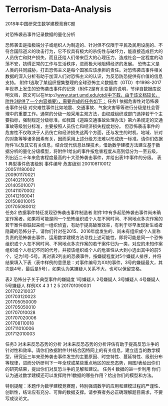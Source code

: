 # Terrorism-Data-Analysis

2018年中国研究生数学建模竞赛C题

对恐怖袭击事件记录数据的量化分析

恐怖袭击是指极端分子或组织人为制造的、针对但不仅限于平民及民用设施的、不符合国际道义的攻击行为，它不仅具有极大的杀伤性与破坏力，能直接造成巨大的人员伤亡和财产损失，而且还给人们带来巨大的心理压力，造成社会一定程度的动荡不安，妨碍正常的工作与生活秩序，进而极大地阻碍经济的发展。
恐怖主义是人类的共同威胁，打击恐怖主义是每个国家应该承担的责任。对恐怖袭击事件相关数据的深入分析有助于加深人们对恐怖主义的认识，为反恐防恐提供有价值的信息支持。
附件1选取了某组织搜集整理的全球恐怖主义数据库（GTD）中1998-2017年世界上发生的恐怖袭击事件的记录（附件2是有关变量的说明，节译自数据库说明文档，原文可以在http://www.start.umd.edu/gtd/中下载，由于该文档较长，附件3提供了一个内容摘要），需要完成的任务如下：
任务1 依据危害性对恐怖袭击事件分级
对灾难性事件比如地震、交通事故、气象灾害等等进行分级是社会管理中的重要工作。通常的分级一般采用主观方法，由权威组织或部门选择若干个主要指标，强制规定分级标准，如我国《道路交通事故处理办法》第六条规定的交通事故等级划分标准，主要按照人员伤亡和经济损失程度划分。
但恐怖袭击事件的危害性不仅取决于人员伤亡和经济损失这两个方面，还与发生的时机、地域、针对的对象等等诸多因素有关，因而采用上述分级方法难以形成统一标准。请你们依据附件1以及其它有关信息，结合现代信息处理技术，借助数学建模方法建立基于数据分析的量化分级模型，将附件1给出的事件按危害程度从高到低分为一至五级，列出近二十年来危害程度最高的十大恐怖袭击事件，并给出表1中事件的分级。
表1 典型事件危害级别
事件编号	危害级别
200108110012	
200511180002	
200901170021	
201402110015	
201405010071	
201411070002	
201412160041	
201508010015	
201705080012	
任务2 依据事件特征发现恐怖袭击事件制造者
附件1中有多起恐怖袭击事件尚未确定作案者。如果将可能是同一个恐怖组织或个人在不同时间、不同地点多次作案的若干案件串联起来统一组织侦査，有助于提高破案效率，有利于尽早发现新生或者隐藏的恐怖分子。请你们针对在2015、2016年度发生的、尚未有组织或个人宣称负责的恐怖袭击事件，运用数学建模方法寻找上述可能性，即将可能是同一个恐怖组织或个人在不同时间、不同地点多次作案的若干案件归为一类，对应的未知作案组织或个人标记不同的代号，并按该组织或个人的危害性从大到小选出其中的前5个，记为1号-5号。再对表2列出的恐袭事件，按嫌疑程度对5个嫌疑人排序，并将结果填入下表（表中样例的意思是：对事件编号为XX的事件，3号的嫌疑最大，其次是4号，最后是5号），如果认为某嫌疑人关系不大，也可以保留空格。

表2 恐怖分子关于典型事件的嫌疑度
 	1号嫌疑人	2号嫌疑人	3号嫌疑人	4号嫌疑人	5号嫌疑人
样例XX	4	3	1	2	5
201701090031					
201702210037					
201703120023					
201705050009					
201705050010					
201707010028					
201707020006					
201708110018					
201711010006					
201712010003					

任务3 对未来反恐态势的分析
对未来反恐态势的分析评估有助于提高反恐斗争的针对性和效率。请你们依据附件1并结合因特网上的有关信息，建立适当的数学模型，研究近三年来恐怖袭击事件发生的主要原因、时空特性、蔓延特性、级别分布等规律，进而分析研判下一年全球或某些重点地区的反恐态势，用图/表给出你们的研究结果，提出你们对反恐斗争的见解和建议。
任务4 数据的进一步利用
你们认为通过数学建模还可以发挥附件1数据的哪些作用？给出你们的模型和方法。

特别提醒：本题作为数学建模竞赛题，特别强调数学的应用和建模过程的严谨性、创新性，结论应有充分、可靠的数据支撑。请参赛者务必正确理解题目需求，不要写成议论文。
